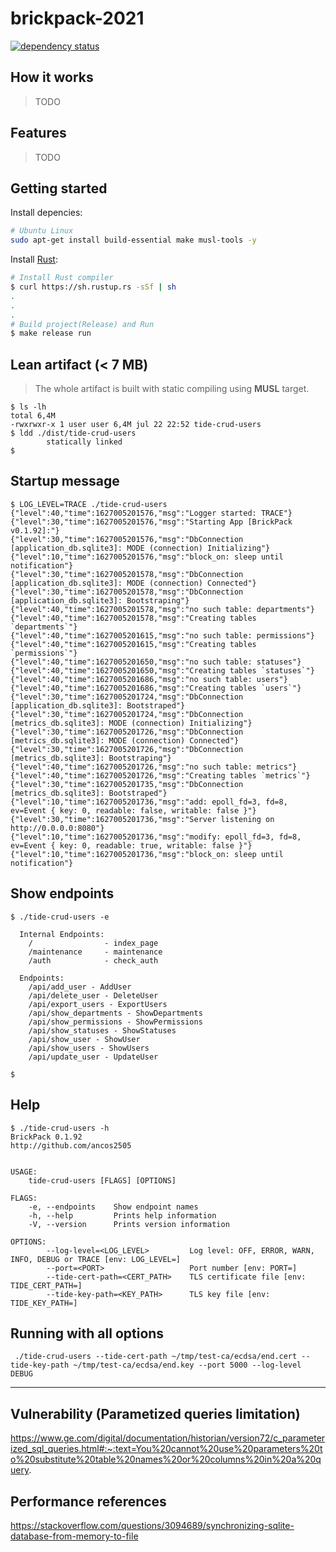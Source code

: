# brickpack-2021

[![dependency status](https://deps.rs/repo/github/ancos2505/brickpack/status.svg)](https://deps.rs/repo/github/ancos2505/brickpack)

## How it works

> TODO

## Features
> TODO

## Getting started
Install depencies:
```sh
# Ubuntu Linux
sudo apt-get install build-essential make musl-tools -y
```
Install [Rust](https://www.rust-lang.org/en-US/install.html):
```sh
# Install Rust compiler
$ curl https://sh.rustup.rs -sSf | sh
.
.
.
# Build project(Release) and Run
$ make release run
```

## Lean artifact (< 7 MB)
> The whole artifact is built with static compiling using **MUSL** target.
```
$ ls -lh
total 6,4M
-rwxrwxr-x 1 user user 6,4M jul 22 22:52 tide-crud-users
$ ldd ./dist/tide-crud-users 
        statically linked
$
```

## Startup message
```
$ LOG_LEVEL=TRACE ./tide-crud-users
{"level":40,"time":1627005201576,"msg":"Logger started: TRACE"}
{"level":30,"time":1627005201576,"msg":"Starting App [BrickPack v0.1.92]:"}
{"level":30,"time":1627005201576,"msg":"DbConnection [application_db.sqlite3]: MODE (connection) Initializing"}
{"level":10,"time":1627005201576,"msg":"block_on: sleep until notification"}
{"level":30,"time":1627005201578,"msg":"DbConnection [application_db.sqlite3]: MODE (connection) Connected"}
{"level":30,"time":1627005201578,"msg":"DbConnection [application_db.sqlite3]: Bootstraping"}
{"level":40,"time":1627005201578,"msg":"no such table: departments"}
{"level":40,"time":1627005201578,"msg":"Creating tables `departments`"}
{"level":40,"time":1627005201615,"msg":"no such table: permissions"}
{"level":40,"time":1627005201615,"msg":"Creating tables `permissions`"}
{"level":40,"time":1627005201650,"msg":"no such table: statuses"}
{"level":40,"time":1627005201650,"msg":"Creating tables `statuses`"}
{"level":40,"time":1627005201686,"msg":"no such table: users"}
{"level":40,"time":1627005201686,"msg":"Creating tables `users`"}
{"level":30,"time":1627005201724,"msg":"DbConnection [application_db.sqlite3]: Bootstraped"}
{"level":30,"time":1627005201724,"msg":"DbConnection [metrics_db.sqlite3]: MODE (connection) Initializing"}
{"level":30,"time":1627005201726,"msg":"DbConnection [metrics_db.sqlite3]: MODE (connection) Connected"}
{"level":30,"time":1627005201726,"msg":"DbConnection [metrics_db.sqlite3]: Bootstraping"}
{"level":40,"time":1627005201726,"msg":"no such table: metrics"}
{"level":40,"time":1627005201726,"msg":"Creating tables `metrics`"}
{"level":30,"time":1627005201735,"msg":"DbConnection [metrics_db.sqlite3]: Bootstraped"}
{"level":10,"time":1627005201736,"msg":"add: epoll_fd=3, fd=8, ev=Event { key: 0, readable: false, writable: false }"}
{"level":30,"time":1627005201736,"msg":"Server listening on http://0.0.0.0:8080"}
{"level":10,"time":1627005201736,"msg":"modify: epoll_fd=3, fd=8, ev=Event { key: 0, readable: true, writable: false }"}
{"level":10,"time":1627005201736,"msg":"block_on: sleep until notification"}
```

## Show endpoints
```
$ ./tide-crud-users -e

  Internal Endpoints:
    /                - index_page
    /maintenance     - maintenance
    /auth            - check_auth
  
  Endpoints:
    /api/add_user - AddUser
    /api/delete_user - DeleteUser
    /api/export_users - ExportUsers
    /api/show_departments - ShowDepartments
    /api/show_permissions - ShowPermissions
    /api/show_statuses - ShowStatuses
    /api/show_user - ShowUser
    /api/show_users - ShowUsers
    /api/update_user - UpdateUser

$
```

## Help
```
$ ./tide-crud-users -h
BrickPack 0.1.92
http://github.com/ancos2505


USAGE:
    tide-crud-users [FLAGS] [OPTIONS]

FLAGS:
    -e, --endpoints    Show endpoint names
    -h, --help         Prints help information
    -V, --version      Prints version information

OPTIONS:
        --log-level=<LOG_LEVEL>         Log level: OFF, ERROR, WARN, INFO, DEBUG or TRACE [env: LOG_LEVEL=]
        --port=<PORT>                   Port number [env: PORT=]
        --tide-cert-path=<CERT_PATH>    TLS certificate file [env: TIDE_CERT_PATH=]
        --tide-key-path=<KEY_PATH>      TLS key file [env: TIDE_KEY_PATH=]

```

## Running with all options
```
 ./tide-crud-users --tide-cert-path ~/tmp/test-ca/ecdsa/end.cert --tide-key-path ~/tmp/test-ca/ecdsa/end.key --port 5000 --log-level DEBUG
```

---


## Vulnerability (Parametized queries limitation)
https://www.ge.com/digital/documentation/historian/version72/c_parameterized_sql_queries.html#:~:text=You%20cannot%20use%20parameters%20to%20substitute%20table%20names%20or%20columns%20in%20a%20query.


## Performance references
https://stackoverflow.com/questions/3094689/synchronizing-sqlite-database-from-memory-to-file

